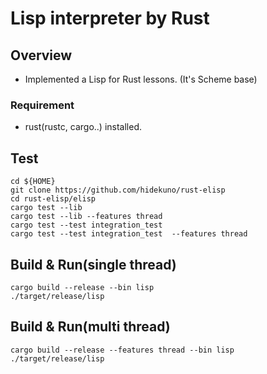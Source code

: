 Lisp interpreter  by Rust
=================

## Overview
- Implemented a Lisp for Rust lessons. (It's Scheme base)

### Requirement
- rust(rustc, cargo..) installed.

## Test
```
cd ${HOME}
git clone https://github.com/hidekuno/rust-elisp
cd rust-elisp/elisp
cargo test --lib
cargo test --lib --features thread
cargo test --test integration_test
cargo test --test integration_test  --features thread
```

## Build & Run(single thread)
```
cargo build --release --bin lisp
./target/release/lisp
```

## Build & Run(multi thread)
```
cargo build --release --features thread --bin lisp
./target/release/lisp
```
